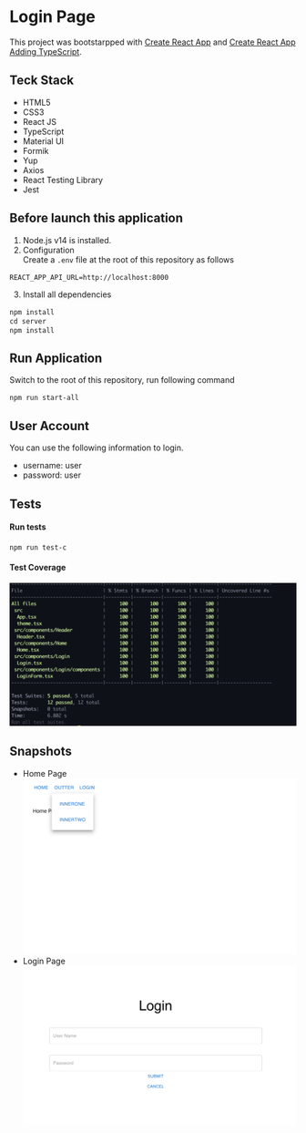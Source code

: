 # Login Page
This project was bootstarpped with 
[Create React App](https://github.com/facebook/create-react-app) and
[Create React App Adding TypeScript](https://create-react-app.dev/docs/adding-typescript/).

## Teck Stack
- HTML5
- CSS3
- React JS
- TypeScript
- Material UI
- Formik
- Yup
- Axios
- React Testing Library
- Jest

## Before launch this application
1. Node.js v14 is installed.
2. Configuration <br>
Create a `.env` file at the root of this repository as follows
```
REACT_APP_API_URL=http://localhost:8000
```
3. Install all dependencies
```
npm install
cd server
npm install
```


## Run Application
Switch to the root of this repository, run following command
```
npm run start-all
```

## User Account
You can use the following information to login.
- username: user
- password: user

## Tests
#### Run tests
```
npm run test-c
```
#### Test Coverage
[<img src="./docs/test_coverage_18Nov2021.png">]()

## Snapshots
- Home Page
[<img src="./docs/home_page.png">]()
- Login Page
[<img src="./docs/login_page.png">]()